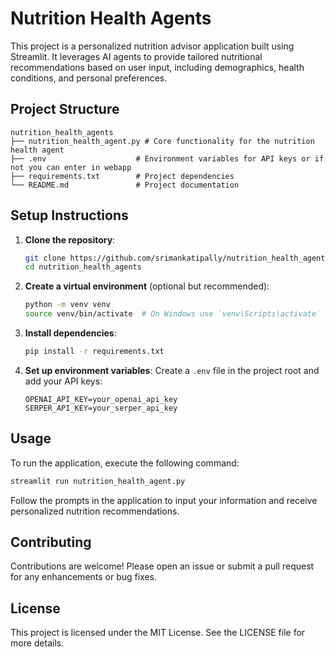 # Nutrition Health Agents

This project is a personalized nutrition advisor application built using Streamlit. It leverages AI agents to provide tailored nutritional recommendations based on user input, including demographics, health conditions, and personal preferences.

## Project Structure

```
nutrition_health_agents
├── nutrition_health_agent.py # Core functionality for the nutrition health agent
├── .env                    # Environment variables for API keys or if not you can enter in webapp
├── requirements.txt        # Project dependencies
└── README.md               # Project documentation
```

## Setup Instructions

1. **Clone the repository**:
   ```bash
   git clone https://github.com/srimankatipally/nutrition_health_agents.git
   cd nutrition_health_agents
   ```

2. **Create a virtual environment** (optional but recommended):
   ```bash
   python -m venv venv
   source venv/bin/activate  # On Windows use `venv\Scripts\activate`
   ```

3. **Install dependencies**:
   ```bash
   pip install -r requirements.txt
   ```

4. **Set up environment variables**:
   Create a `.env` file in the project root and add your API keys:
   ```
   OPENAI_API_KEY=your_openai_api_key
   SERPER_API_KEY=your_serper_api_key
   ```

## Usage

To run the application, execute the following command:
```bash
streamlit run nutrition_health_agent.py
```

Follow the prompts in the application to input your information and receive personalized nutrition recommendations.

## Contributing

Contributions are welcome! Please open an issue or submit a pull request for any enhancements or bug fixes.

## License

This project is licensed under the MIT License. See the LICENSE file for more details.
